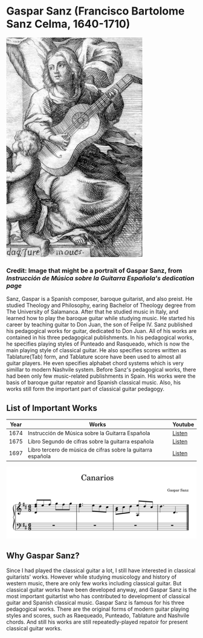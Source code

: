 # Gaspar Sanz (Francisco Bartolome Sanz Celma, 1640-1710)

![portrait](./gaspar_sanz_portrait.jpg)

### Credit: Image that might be a portrait of Gaspar Sanz, from *Instrucción de Música sobre la Guitarra Española's dedication page*

Sanz, Gaspar is a Spanish composer, baroque guitarist, and also preist. He studied Theology and Philosophy, earing Bachelor of Theology degree from The University of Salamanca. After that he studied music in Italy, and learned how to play the baroque guitar while studying music.
   He started his career by teaching guitar to Don Juan, the son of Felipe IV. Sanz published his pedagogical works for guitar, dedicated to Don Juan. All of his works are contained in his three pedagogical publishments.
   In his pedagogical works, he specifies playing styles of Punteado and Rasqueado, which is now the main playing style of classical guitar. He also specifies scores written as Tablature(Tab) form, and Tablature score have been used to almost all guitar players. He even specifies alphabet chord systems which is very simillar to modern Nashvile system.
   Before Sanz's pedagogical works, there had been only few music-related publishments in Spain. His works were the basis of baroque guitar repatoir and Spanish classical music. Also, his works still form the important part of classical guitar pedagogy.
   
## List of Important Works

| Year | Works | Youtube | 
| ---- | ----- | ------- |
| 1674 | Instrucción de Música sobre la Guitarra Española | [Listen](https://youtu.be/MOcsy1Ewj6M?feature=shared) |
| 1675 | Libro Segundo de cifras sobre la guitarra española | [Listen]() |
| 1697 | Libro tercero de mùsica de cifras sobre la guitarra española | [Listen]() |

![score](./gaspar_sanz_score.png)

## Why Gaspar Sanz?
Since I had played the classical guitar a lot, I still have interested in classical guitarists' works. However while studying musicology and history of western music, there are only few works including classical guitar. But classical guitar works have been developed anyway, and Gaspar Sanz is the most important guitartist who has contributed to development of classical guitar and Spanish classical music.
Gaspar Sanz is famous for his three pedagogical works. There are the original forms of modern guitar playing styles and scores, such as Raequeado, Punteado, Tablature and Nashvile chords. And still his works are still repeatedly-played repatoir for present classical guitar works.
